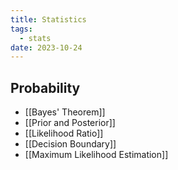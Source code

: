 ```yaml
---
title: Statistics
tags:
  - stats
date: 2023-10-24
---
```

## Probability

- [[Bayes' Theorem]]
- [[Prior and Posterior]]
- [[Likelihood Ratio]]
- [[Decision Boundary]]
- [[Maximum Likelihood Estimation]]